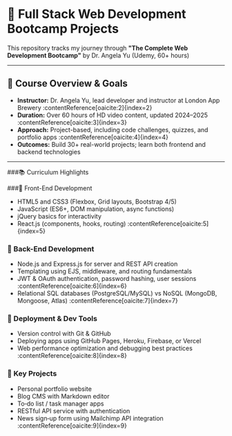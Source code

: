 # 🚀 Full Stack Web Development Bootcamp Projects

This repository tracks my journey through **"The Complete Web Development Bootcamp"** by Dr. Angela Yu (Udemy, 60+ hours)

---

## 🎯 Course Overview & Goals

- **Instructor:** Dr. Angela Yu, lead developer and instructor at London App Brewery :contentReference[oaicite:2]{index=2}  
- **Duration:** Over 60 hours of HD video content, updated 2024–2025 :contentReference[oaicite:3]{index=3}  
- **Approach:** Project-based, including code challenges, quizzes, and portfolio apps :contentReference[oaicite:4]{index=4}  
- **Outcomes:** Build 30+ real-world projects; learn both frontend and backend technologies

---

###📚 Curriculum Highlights

###🔹 Front-End Development
- HTML5 and CSS3 (Flexbox, Grid layouts, Bootstrap 4/5)  
- JavaScript (ES6+, DOM manipulation, async functions)  
- jQuery basics for interactivity  
- React.js (components, hooks, routing) :contentReference[oaicite:5]{index=5}  

### 🔹 Back-End Development
- Node.js and Express.js for server and REST API creation  
- Templating using EJS, middleware, and routing fundamentals  
- JWT & OAuth authentication, password hashing, user sessions :contentReference[oaicite:6]{index=6}  
- Relational SQL databases (PostgreSQL/MySQL) vs NoSQL (MongoDB, Mongoose, Atlas) :contentReference[oaicite:7]{index=7}  

### 🔹 Deployment & Dev Tools
- Version control with Git & GitHub  
- Deploying apps using GitHub Pages, Heroku, Firebase, or Vercel  
- Web performance optimization and debugging best practices :contentReference[oaicite:8]{index=8}  

### 🔹 Key Projects
- Personal portfolio website  
- Blog CMS with Markdown editor  
- To‑do list / task manager apps  
- RESTful API service with authentication  
- News sign‑up form using Mailchimp API integration :contentReference[oaicite:9]{index=9}  